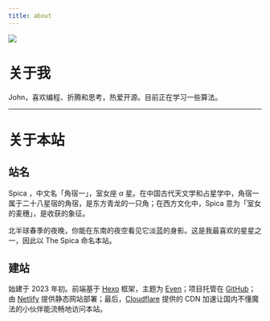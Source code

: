 ```yaml
---
title: about
---
```


![](https://www.google.com/logos/doodles/2016/winter-solstice-2016-northern-hemisphere-4788310770712576-hp2x.gif)

# 关于我

John，喜欢编程、折腾和思考，热爱开源。目前正在学习一些算法。

---

# 关于本站

## 站名

Spica ，中文名「角宿一」，室女座 $\alpha$ 星。在中国古代天文学和占星学中，角宿一属于二十八星宿的角宿，是东方青龙的一只角；在西方文化中，Spica 意为「室女的麦穗」，是收获的象征。

北半球春季的夜晚，你能在东南的夜空看见它淡蓝的身影。这是我最喜欢的星星之一，因此以 The Spica 命名本站。

## 建站

始建于 2023 年初。前端基于 [Hexo](https://hexo.io/) 框架，主题为 [Even](https://github.com/ahonn/hexo-theme-even)；项目托管在 [GitHub](https://github.com/)；由 [Netlify](https://www.netlify.com/) 提供静态网站部署；最后，[Cloudflare](https://www.cloudflare.com/zh-cn/) 提供的 CDN 加速让国内不懂魔法的小伙伴能流畅地访问本站。

